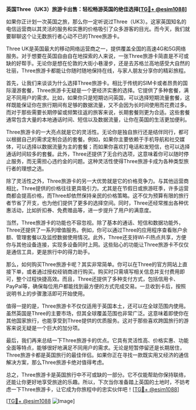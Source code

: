 **英国Three（UK3）旅游卡出售：轻松畅游英国的绝佳选择[[TG💪+ @esim1088](https://t.me/s/esim1088)]**

如果你正计划一次英国之旅，那么你一定听说过Three（UK3）。这家英国知名的电信运营商以其灵活的服务和实惠的价格吸引了众多游客的目光。而今天，我们就要聊聊这个让无数旅行者心动不已的Three旅游卡。

Three UK是英国最大的移动网络运营商之一，提供覆盖全国的高速4G和5G网络服务。对于想要在英国自由自在地探索的人来说，一张Three旅游卡简直是不可或缺的好帮手。无论你是想在伦敦的大街小巷漫步，还是去苏格兰高地感受大自然的壮丽，Three旅游卡都能让你随时随地保持在线，与家人朋友分享你的精彩旅程。

首先，让我们来谈谈为什么选择Three旅游卡。相比于传统的SIM卡或者昂贵的国际漫游套餐，Three旅游卡无疑是一个更经济实惠的选择。它提供了多种套餐，满足不同用户的需求。比如，如果你只是短期访问英国，可以选择短期流量套餐，这样既能保证你在旅行期间有足够的数据流量，又不会因为长时间使用而花费过多。而对于那些需要长期停留或频繁往返的旅客来说，长期套餐则更为合适。这些套餐通常包含大量的本地通话时间、短信以及数据流量，让你在英国的生活更加便利。

Three旅游卡的一大亮点就是它的灵活性。无论你是独自旅行还是结伴同行，都可以根据自己的需求定制合适的套餐。例如，如果你主要依赖于手机导航和社交媒体，可以选择以数据流量为主的套餐；而如果你喜欢打电话和发短信，也可以选择通话时间较多的套餐。此外，Three还提供了无合约选项，这意味着你可以随时停止服务，而无需担心违约金的问题。这种灵活性使得Three旅游卡成为各种类型旅行者的理想之选。

除了灵活性之外，Three旅游卡的另一大优势就是它的价格竞争力。与其他运营商相比，Three提供的价格往往更具吸引力。尤其是在节假日或旅游旺季，许多运营商都会提高价格，而Three却依然保持亲民的价格策略。这不仅为预算有限的旅行者节省了开支，也为他们提供了更多的选择空间。同时，Three还经常推出各种优惠活动，比如折扣券、免费赠品等，进一步提升了用户的满意度。

当然，Three旅游卡的功能也不容忽视。除了基本的通话、短信和数据功能外，Three还提供了一系列增值服务。例如，你可以通过Three的应用程序查看账户余额、管理套餐以及监控数据使用情况。此外，Three还支持Wi-Fi热点共享，方便你与其他设备连接，实现多设备同时上网。这些贴心的功能让Three旅游卡不仅仅是通信工具，更是旅行中的得力助手。

那么，如何购买Three旅游卡呢？其实非常简单。你可以在Three的官方网站上直接下单，或者通过授权经销商进行购买。购买时只需填写相关信息并支付费用即可，整个过程快捷高效。而且，Three还提供了多种支付方式，包括信用卡、PayPal等，确保每位用户都能找到最方便的方式完成交易。一旦收到卡后，按照说明书上的步骤激活即可开始使用。

值得一提的是，Three旅游卡不仅仅适用于英国本土，还可以在全球范围内使用。虽然英国是Three的主要市场，但其全球覆盖范围也非常广泛。这意味着即使你在其他国家旅行，也能享受到Three提供的优质服务。这对于那些喜欢跨国旅行的游客来说无疑是一个巨大的加分项。

最后，我们再来总结一下Three旅游卡的优点。它具有灵活性高、价格实惠、功能全面等特点，能够很好地满足不同用户的需求。无论是短暂停留还是长期居住，Three旅游卡都是英国旅行的最佳伴侣。如果你正在寻找一款既实用又经济的通信解决方案，那么Three旅游卡绝对值得考虑。

总之，Three旅游卡是英国旅行中不可或缺的一部分。它不仅能帮助你保持联络，还能让你更好地享受旅途的乐趣。所以，下次当你准备踏上英国的土地时，不妨考虑一下Three旅游卡，让它成为你旅程中的忠实伙伴吧！[[TG💪+ @esim1088](https://t.me/s/esim1088)] 

[[TG💪+ @esim1088](https://t.me/s/esim1088) ![Image](https://i.postimg.cc/4NQfJmqS/Snipaste-2025-05-13-00-14-12.png)]